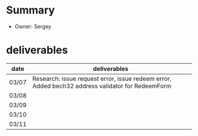 # Summary
* Owner: Sergey

# deliverables
| date  | deliverables |
|--- | ---|
| 03/07  | Research: issue request error, issue redeem error, Added bech32 address validator for RedeemForm |
| 03/08  |  |
| 03/09  |  |
| 03/10  |  |
| 03/11  |  |

